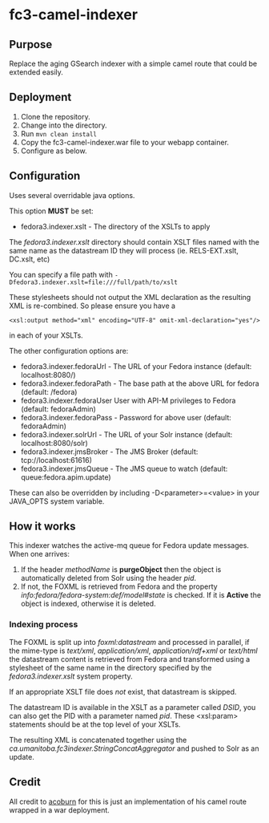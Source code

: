 # fc3-camel-indexer
## Purpose
Replace the aging GSearch indexer with a simple camel route that could be extended easily.

## Deployment
1. Clone the repository.
1. Change into the directory.
1. Run ```mvn clean install```
1. Copy the fc3-camel-indexer.war file to your webapp container.
1. Configure as below.

## Configuration
Uses several overridable java options.

This option **MUST** be set:

* fedora3.indexer.xslt - The directory of the XSLTs to apply

The *fedora3.indexer.xslt* directory should contain XSLT files named with the same name as the datastream ID they will process (ie. RELS-EXT.xslt, DC.xslt, etc)

You can specify a file path with ```-Dfedora3.indexer.xslt=file:///full/path/to/xslt```

These stylesheets should not output the XML declaration as the resulting XML is re-combined. So please ensure you have a
```
<xsl:output method="xml" encoding="UTF-8" omit-xml-declaration="yes"/>
```

in each of your XSLTs.

The other configuration options are:

* fedora3.indexer.fedoraUrl - The URL of your Fedora instance (default: localhost:8080/)
* fedora3.indexer.fedoraPath - The base path at the above URL for fedora (default: /fedora)
* fedora3.indexer.fedoraUser User with API-M privileges to Fedora (default: fedoraAdmin)
* fedora3.indexer.fedoraPass - Password for above user (default: fedoraAdmin)
* fedora3.indexer.solrUrl - The URL of your Solr instance (default: localhost:8080/solr)
* fedora3.indexer.jmsBroker - The JMS Broker (default: tcp://localhost:61616)
* fedora3.indexer.jmsQueue - The JMS queue to watch (default: queue:fedora.apim.update)

These can also be overridden by including -D&lt;parameter&gt;=&lt;value&gt; in your JAVA\_OPTS system variable.

## How it works
This indexer watches the active-mq queue for Fedora update messages. When one arrives:

1. If the header *methodName* is **purgeObject** then the object is automatically deleted from Solr using the header *pid*.
2. If not, the FOXML is retrieved from Fedora and the property *info:fedora/fedora-system:def/model#state* is checked. If it is **Active** the object is indexed, otherwise it is deleted.

### Indexing process
The FOXML is split up into *foxml:datastream* and processed in parallel, if the mime-type is *text/xml*, *application/xml*, *application/rdf+xml* or *text/html* the datastream content is retrieved from Fedora and transformed using a stylesheet of the same name in the directory specified by the *fedora3.indexer.xslt* system property.

If an appropriate XSLT file does *not* exist, that datastream is skipped. 

The datastream ID is available in the XSLT as a parameter called *DSID*, you can also get the PID with a parameter named *pid*. These &lt;xsl:param&gt; statements should be at the top level of your XSLTs.

The resulting XML is concatenated together using the *ca.umanitoba.fc3indexer.StringConcatAggregator* and pushed to Solr as an update.

## Credit
All credit to [acoburn](https://github.com/acoburn) for this is just an implementation of his camel route wrapped in a war deployment.